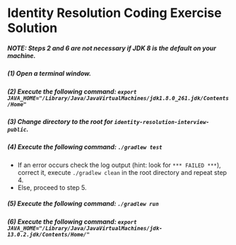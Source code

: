 # Identity Resolution Coding Exercise Solution
##### NOTE: Steps 2 and 6 are **not** necessary if JDK 8 is the default on your machine.
##### (1) Open a terminal window.
##### (2) Execute the following command: `export JAVA_HOME="/Library/Java/JavaVirtualMachines/jdk1.8.0_261.jdk/Contents/Home"`
##### (3) Change directory to the root for `identity-resolution-interview-public`.
##### (4) Execute the following command: `./gradlew test`
* If an error occurs check the log output (hint: look for `*** FAILED ***`), correct it, execute `./gradlew clean` in the root directory and repeat step 4.
* Else, proceed to step 5.
##### (5) Execute the following command: `./gradlew run`
##### (6) Execute the following command: `export JAVA_HOME="/Library/Java/JavaVirtualMachines/jdk-13.0.2.jdk/Contents/Home/"`
